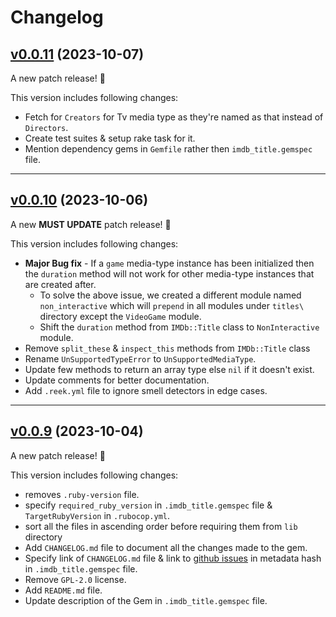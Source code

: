 # Changelog

## [v0.0.11](https://github.com/JuzerShakir/imdb/tree/v0.0.11) (2023-10-07)

A new patch release! 🎉

This version includes following changes:

- Fetch for `Creators` for Tv media type as they're named as that instead of `Directors`.
- Create test suites & setup rake task for it.
- Mention dependency gems in `Gemfile` rather then `imdb_title.gemspec` file.

---

## [v0.0.10](https://github.com/JuzerShakir/imdb/tree/v0.0.10) (2023-10-06)

A new **MUST UPDATE** patch release! 🎉

This version includes following changes:

- **Major Bug fix** - If a `game` media-type instance has been initialized then the `duration` method will not work for other media-type instances that are created after.
  - To solve the above issue, we created a different module named `non_interactive` which will `prepend` in all modules under `titles\` directory except the `VideoGame` module.
  - Shift the `duration` method from `IMDb::Title` class to `NonInteractive` module.
- Remove `split_these` & `inspect_this` methods from `IMDb::Title` class
- Rename `UnSupportedTypeError` to `UnSupportedMediaType`.
- Update few methods to return an array type else `nil` if it doesn't exist.
- Update comments for better documentation.
- Add `.reek.yml` file to ignore smell detectors in edge cases.

---

## [v0.0.9](https://github.com/JuzerShakir/imdb/tree/v0.0.9) (2023-10-04)

A new patch release! 🎉

This version includes following changes:

- removes `.ruby-version` file.
- specify `required_ruby_version` in `.imdb_title.gemspec` file & `TargetRubyVersion` in `.rubocop.yml`.
- sort all the files in ascending order before requiring them from `lib` directory
- Add `CHANGELOG.md` file to document all the changes made to the gem.
- Specify link of `CHANGELOG.md` file & link to [github issues](https://github.com/JuzerShakir/imdb/issues) in metadata hash in `.imdb_title.gemspec` file.
- Remove `GPL-2.0` license.
- Add `README.md` file.
- Update description of the Gem in `.imdb_title.gemspec` file.
